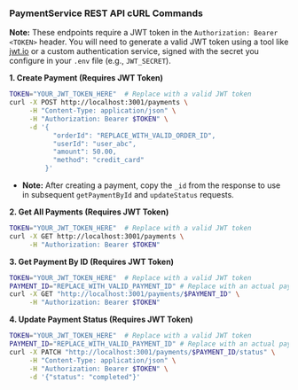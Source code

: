 
### PaymentService REST API cURL Commands

**Note:** These endpoints require a JWT token in the `Authorization: Bearer <TOKEN>` header. You will need to generate a valid JWT token using a tool like [jwt.io](https://jwt.io/) or a custom authentication service, signed with the secret you configure in your `.env` file (e.g., `JWT_SECRET`).

**1. Create Payment (Requires JWT Token)**

```bash
TOKEN="YOUR_JWT_TOKEN_HERE"  # Replace with a valid JWT token
curl -X POST http://localhost:3001/payments \
     -H "Content-Type: application/json" \
     -H "Authorization: Bearer $TOKEN" \
     -d '{
           "orderId": "REPLACE_WITH_VALID_ORDER_ID",
           "userId": "user_abc",
           "amount": 50.00,
           "method": "credit_card"
         }'
```

*   **Note:** After creating a payment, copy the `_id` from the response to use in subsequent `getPaymentById` and `updateStatus` requests.

**2. Get All Payments (Requires JWT Token)**

```bash
TOKEN="YOUR_JWT_TOKEN_HERE"  # Replace with a valid JWT token
curl -X GET http://localhost:3001/payments \
     -H "Authorization: Bearer $TOKEN"
```

**3. Get Payment By ID (Requires JWT Token)**

```bash
TOKEN="YOUR_JWT_TOKEN_HERE"  # Replace with a valid JWT token
PAYMENT_ID="REPLACE_WITH_VALID_PAYMENT_ID" # Replace with an actual payment ID
curl -X GET "http://localhost:3001/payments/$PAYMENT_ID" \
     -H "Authorization: Bearer $TOKEN"
```

**4. Update Payment Status (Requires JWT Token)**

```bash
TOKEN="YOUR_JWT_TOKEN_HERE"  # Replace with a valid JWT token
PAYMENT_ID="REPLACE_WITH_VALID_PAYMENT_ID" # Replace with an actual payment ID
curl -X PATCH "http://localhost:3001/payments/$PAYMENT_ID/status" \
     -H "Content-Type: application/json" \
     -H "Authorization: Bearer $TOKEN" \
     -d '{"status": "completed"}'
```
